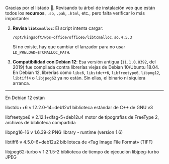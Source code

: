 Gracias por el listado 🙌. Revisando tu árbol de instalación veo que están todos los **recursos**, `.so`, `.pak`, `.html`, etc., pero falta verificar lo más importante:


2. **Revisa `libtcmalloc`**:
   El script intenta cargar:

   ```
   /opt/kingsoft/wps-office/office6/libtcmalloc.so.4.5.3
   ```

   Si no existe, hay que cambiar el lanzador para no usar `LD_PRELOAD=$TCMALLOC_PATH`.

3. **Compatibilidad con Debian 12**:
   Esa versión antigua (`11.1.0.8392`, del 2019) fue compilada contra librerías viejas de Debian 10/Ubuntu 18.04.
   En Debian 12, librerías como `libc6`, `libstdc++6`, `libfreetype6`, `libpng12`, `libtiff4` o `libjpeg62` ya no están.
   Sin ellas, el binario ni siquiera arranca.

---



En Debian 12 están

libstdc++6      v 12.2.0-14+deb12u1
biblioteca estándar de C++ de GNU v3

libfreetype6           v 2.12.1+dfsg-5+deb12u4
motor de tipografías de FreeType 2, archivos de biblioteca compartida

libpng16-16                        v 1.6.39-2
PNG library - runtime (version 1.6)

libtiff6               v 4.5.0-6+deb12u2
biblioteca de «Tag Image File Format» (TIFF)

libjpeg62-turbo           v 1:2.1.5-2
biblioteca de tiempo de ejecución libjpeg-turbo JPEG